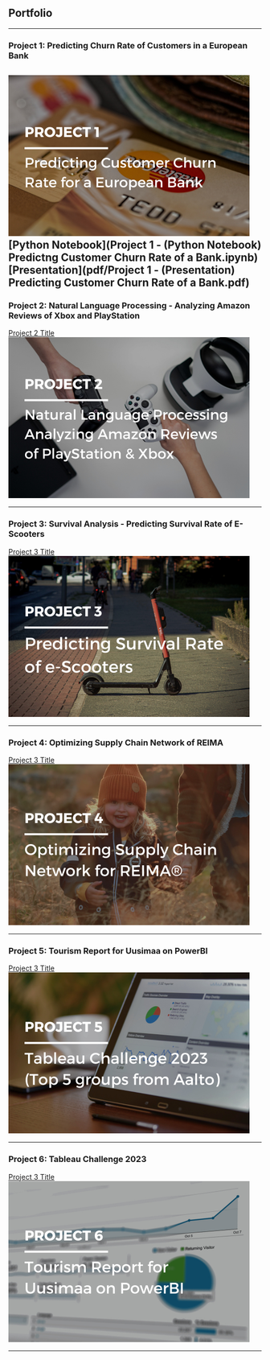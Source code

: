 ## Portfolio

---

### Project 1: Predicting Churn Rate of Customers in a European Bank

<img src="images/1.png?raw=true"/> <br>
[Python Notebook](Project 1 - (Python Notebook) Predictng Customer Churn Rate of a Bank.ipynb) 
[Presentation](pdf/Project 1 - (Presentation) Predicting Customer Churn Rate of a Bank.pdf) 
---
### Project 2: Natural Language Processing - Analyzing Amazon Reviews of Xbox and PlayStation

[Project 2 Title](/pdf/sample_presentation.pdf) <br>
<img src="images/2.png?raw=true"/>

---
### Project 3: Survival Analysis - Predicting Survival Rate of E-Scooters

[Project 3 Title](http://example.com/) <br>
<img src="images/3.png?raw=true"/>

---
### Project 4: Optimizing Supply Chain Network of REIMA

[Project 3 Title](http://example.com/) <br>
<img src="images/4.png?raw=true"/>

---
### Project 5: Tourism Report for Uusimaa on PowerBI

[Project 3 Title](http://example.com/) <br>
<img src="images/5.png?raw=true"/>

---
### Project 6: Tableau Challenge 2023

[Project 3 Title](http://example.com/) <br>
<img src="images/6.png?raw=true"/>

---

